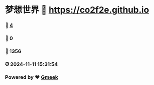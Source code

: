 # 梦想世界 :link: https://co2f2e.github.io 
### :page_facing_up: [4](https://co2f2e.github.io/tag.html) 
### :speech_balloon: 0 
### :hibiscus: 1356 
### :alarm_clock: 2024-11-11 15:31:54 
### Powered by :heart: [Gmeek](https://github.com/Meekdai/Gmeek)
